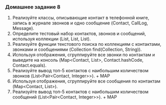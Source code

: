 ### Домашнее задание 8
1. Реализуйте классы, описывающие контакт в телефонной книге, запись в журнале звонков и одно сообщение (Contact, CallLog, Message).
2. Определите тестовый набор контактов, звонков и сообщений, используя коллекции (List<Contact>, List<CallLog>, List<Message>).
3. Реализуйте функции текстового поиска по коллекциям с контактами, звонками и сообщениями (Collection<Contact> find(Collection<Contact>, String)).
4. Используя отображения, сгруппируйте все звонки по контактам и выведите на консоль (Map<Contact, List<CallLog>>, Contact.hashCode, Contact.equals).
5. Реализуйте вывод топ-5 контактов с наибольшим количеством звонков (List<Pair<Contact, Integer>>). + MAP
6. Используя отображения, сгруппируйте все сообщения по контактам (Map<Contact, List<Message>>).
7. Реализуйте вывод топ-5 контактов с наибольшим количеством сообщений (List<Pair<Contact, Integer>>). + MAP